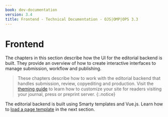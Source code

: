 ```yaml
---
book: dev-documentation
version: 3.4
title: Frontend - Technical Documentation - OJS|OMP|OPS 3.3
---
```


# Frontend

The chapters in this section describe how the UI for the editorial backend is built. They provide an overview of how to create interactive interfaces to manage submission, workflow and publishing.

> These chapters describe how to work with the editorial backend that handles submission, review, copyediting and production. Visit the [theming guide](/pkp-theming-guide/en) to learn how to customize your site for readers visiting your journal, press or preprint server.
{:.notice}

The editorial backend is built using Smarty templates and Vue.js. Learn how to [load a page template](./frontend-pages) in the next section.
